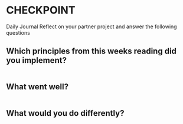 # CHECKPOINT

Daily Journal
Reflect on your partner project and answer the following questions
## Which principles from this weeks reading did you implement?
```
```
## What went well?
```
```
## What would you do differently?
```
```